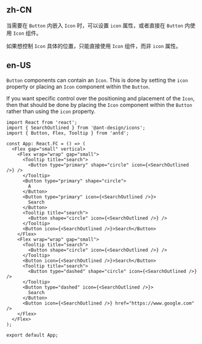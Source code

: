 ## zh-CN

当需要在 `Button` 内嵌入 `Icon` 时，可以设置 `icon` 属性，或者直接在 `Button` 内使用 `Icon` 组件。

如果想控制 `Icon` 具体的位置，只能直接使用 `Icon` 组件，而非 `icon` 属性。

## en-US

`Button` components can contain an `Icon`. This is done by setting the `icon` property or placing an `Icon` component within the `Button`.

If you want specific control over the positioning and placement of the `Icon`, then that should be done by placing the `Icon` component within the `Button` rather than using the `icon` property.
```tsx
import React from 'react';
import { SearchOutlined } from '@ant-design/icons';
import { Button, Flex, Tooltip } from 'antd';

const App: React.FC = () => (
  <Flex gap="small" vertical>
    <Flex wrap="wrap" gap="small">
      <Tooltip title="search">
        <Button type="primary" shape="circle" icon={<SearchOutlined />} />
      </Tooltip>
      <Button type="primary" shape="circle">
        A
      </Button>
      <Button type="primary" icon={<SearchOutlined />}>
        Search
      </Button>
      <Tooltip title="search">
        <Button shape="circle" icon={<SearchOutlined />} />
      </Tooltip>
      <Button icon={<SearchOutlined />}>Search</Button>
    </Flex>
    <Flex wrap="wrap" gap="small">
      <Tooltip title="search">
        <Button shape="circle" icon={<SearchOutlined />} />
      </Tooltip>
      <Button icon={<SearchOutlined />}>Search</Button>
      <Tooltip title="search">
        <Button type="dashed" shape="circle" icon={<SearchOutlined />} />
      </Tooltip>
      <Button type="dashed" icon={<SearchOutlined />}>
        Search
      </Button>
      <Button icon={<SearchOutlined />} href="https://www.google.com" />
    </Flex>
  </Flex>
);

export default App;
```
